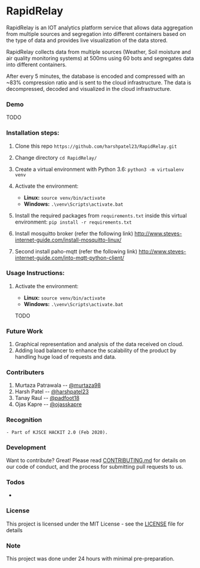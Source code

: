 # RapidRelay

RapidRelay is an IOT analytics platform service that allows data aggregation from multiple sources and segregation into different containers based on the type of data and provides live visualization of the data stored.

RapidRelay collects data from multiple sources (Weather, Soil moisture and air quality monitoring systems) at 500ms using 60 bots and segregates data into different containers.

After every 5 minutes, the database is encoded and compressed with an ~83% compression ratio and is sent to the cloud infrastructure.
The data is decompressed, decoded and visualized in the cloud infrastructure.

### Demo
TODO

### Installation steps:

 1. Clone this repo
 `https://github.com/harshpatel23/RapidRelay.git`
 
 2. Change directory
 `cd RapidRelay/`

 3. Create a virtual environment with Python 3.6: 
 `python3 -m virtualenv venv`
 
 4. Activate the environment:
 	- **Linux:** `source venv/bin/activate`
	- **Windows:** `.\venv\Scripts\activate.bat`
		 
 5. Install the required packages from `requirements.txt` inside this virtual environment:
	 `pip install -r requirements.txt`

 6. Install mosquitto broker (refer the following link)
http://www.steves-internet-guide.com/install-mosquitto-linux/

 7. Second install paho-mqtt (refer the following link)
http://www.steves-internet-guide.com/into-mqtt-python-client/
 
    
### Usage Instructions:
 1. Activate the environment:
 	- **Linux:** `source venv/bin/activate`
	- **Windows:** `.\venv\Scripts\activate.bat`
	
    TODO

### Future Work

1. Graphical representation and analysis of the data received on cloud.
2. Adding load balancer to enhance the scalability of the product by handling huge load of requests and data.

### Contributers

1. Murtaza Patrawala -- [@murtaza98](https://github.com/murtaza98)
2. Harsh Patel -- [@harshpatel23](https://github.com/harshpatel23)
3. Tanay Raul -- [@padfoot18](https://github.com/padfoot18)
4. Ojas Kapre -- [@ojasskapre](http://github.com/ojasskapre)

### Recognition
    - Part of KJSCE HACKIT 2.0 (Feb 2020).

### Development

Want to contribute? Great!
Please read [CONTRIBUTING.md](https://github.com/murtaza98/VirtualProctor/CONTRIBUTING.md) for details on our code of conduct, and the process for submitting pull requests to us.

### Todos

 - 

### License
This project is licensed under the MIT License - see the [LICENSE](https://github.com/harshpatel23/RapidRelay/LICENSE) file for details

### Note 
This project was done under 24 hours with minimal pre-preparation.

